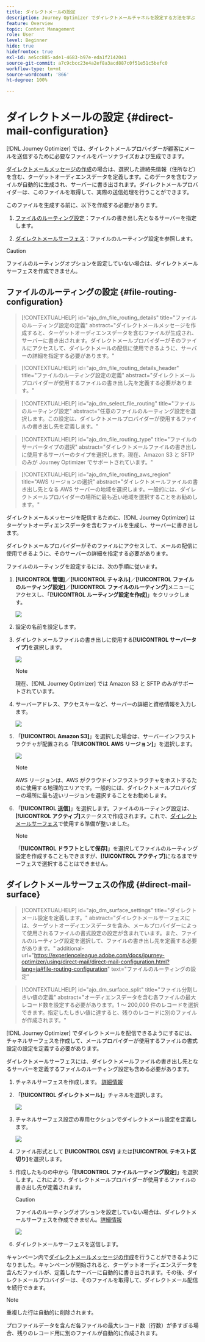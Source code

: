 ```yaml
---
title: ダイレクトメールの設定
description: Journey Optimizer でダイレクトメールチャネルを設定する方法を学ぶ
feature: Overview
topic: Content Management
role: User
level: Beginner
hide: true
hidefromtoc: true
exl-id: ae5cc885-ade1-4683-b97e-eda1f2142041
source-git-commit: a7c9cbcc23e4a2ef8a3acd887c0f51e51c5befc0
workflow-type: tm+mt
source-wordcount: '866'
ht-degree: 100%

---
```


# ダイレクトメールの設定 {#direct-mail-configuration}

[!DNL Journey Optimizer] では、ダイレクトメールプロバイダーが顧客にメールを送信するために必要なファイルをパーソナライズおよび生成できます。

[ダイレクトメールメッセージの作成](../direct-mail/create-direct-mail.md)の場合は、選択した連絡先情報（住所など）を含む、ターゲットオーディエンスデータを定義します。このデータを含むファイルが自動的に生成され、サーバーに書き出されます。ダイレクトメールプロバイダーは、このファイルを取得して、実際の送信処理を行うことができます。

このファイルを生成する前に、以下を作成する必要があります。

1. [ファイルのルーティング設定](#file-routing-configuration)：ファイルの書き出し先となるサーバーを指定します。

1. [ダイレクトメールサーフェス](#direct-mail-surface)：ファイルのルーティング設定を参照します。

>[!CAUTION]
>
>ファイルのルーティングオプションを設定していない場合は、ダイレクトメールサーフェスを作成できません。

## ファイルのルーティングの設定 {#file-routing-configuration}

>[!CONTEXTUALHELP]
>id="ajo_dm_file_routing_details"
>title="ファイルのルーティング設定の定義"
>abstract="ダイレクトメールメッセージを作成すると、ターゲットオーディエンスデータを含むファイルが生成され、サーバーに書き出されます。ダイレクトメールプロバイダーがそのファイルにアクセスして、ダイレクトメールの配信に使用できるように、サーバーの詳細を指定する必要があります。"

<!--
>additional-url="https://experienceleague.adobe.com/docs/journey-optimizer/using/direct-mail/create-direct-mail.html" text="Create a direct mail message"-->

>[!CONTEXTUALHELP]
>id="ajo_dm_file_routing_details_header"
>title="ファイルのルーティング設定の定義"
>abstract="ダイレクトメールプロバイダーが使用するファイルの書き出し先を定義する必要があります。"

>[!CONTEXTUALHELP]
>id="ajo_dm_select_file_routing"
>title="ファイルのルーティング設定"
>abstract="任意のファイルのルーティング設定を選択します。この設定は、ダイレクトメールプロバイダーが使用するファイルの書き出し先を定義します。"

>[!CONTEXTUALHELP]
>id="ajo_dm_file_routing_type"
>title="ファイルのサーバータイプの選択"
>abstract="ダイレクトメールファイルの書き出しに使用するサーバーのタイプを選択します。現在、Amazon S3 と SFTP のみが Journey Optimizer でサポートされています。"

>[!CONTEXTUALHELP]
>id="ajo_dm_file_routing_aws_region"
>title="AWS リージョンの選択"
>abstract="ダイレクトメールファイルの書き出し先となる AWS サーバーの地域を選択します。一般的には、ダイレクトメールプロバイダーの場所に最も近い地域を選択することをお勧めします。"

ダイレクトメールメッセージを配信するために、[!DNL Journey Optimizer] はターゲットオーディエンスデータを含むファイルを生成し、サーバーに書き出します。

ダイレクトメールプロバイダーがそのファイルにアクセスして、メールの配信に使用できるように、そのサーバーの詳細を指定する必要があります。

ファイルのルーティングを設定するには、次の手順に従います。

1. **[!UICONTROL 管理]**／**[!UICONTROL チャネル]**／**[!UICONTROL ファイルのルーティング設定]**／**[!UICONTROL ファイルのルーティング]**&#x200B;メニューにアクセスし、「**[!UICONTROL ルーティング設定を作成]**」をクリックします。

   ![](assets/file-routing-config-button.png)

1. 設定の名前を設定します。

1. ダイレクトメールファイルの書き出しに使用する&#x200B;**[!UICONTROL サーバータイプ]**&#x200B;を選択します。

   ![](assets/file-routing-config-type.png)

   >[!NOTE]
   >
   >現在、[!DNL Journey Optimizer] では Amazon S3 と SFTP のみがサポートされています。

1. サーバーアドレス、アクセスキーなど、サーバーの詳細と資格情報を入力します。

   ![](assets/file-routing-config-sftp-details.png)

1. 「**[!UICONTROL Amazon S3]**」を選択した場合は、サーバーインフラストラクチャが配置される「**[!UICONTROL AWS リージョン]**」を選択します。

   ![](assets/file-routing-config-aws-region.png)

   >[!NOTE]
   >
   >AWS リージョンは、AWS がクラウドインフラストラクチャをホストするために使用する地理的エリアです。一般的には、ダイレクトメールプロバイダーの場所に最も近いリージョンを選択することをお勧めします。

1. 「**[!UICONTROL 送信]**」を選択します。ファイルのルーティング設定は、**[!UICONTROL アクティブ]**&#x200B;ステータスで作成されます。これで、[ダイレクトメールサーフェス](#direct-mail-surface)で使用する準備が整いました。

   >[!NOTE]
   >
   >「**[!UICONTROL ドラフトとして保存]**」を選択してファイルのルーティング設定を作成することもできますが、**[!UICONTROL アクティブ]**&#x200B;になるまでサーフェスで選択することはできません。

## ダイレクトメールサーフェスの作成 {#direct-mail-surface}

>[!CONTEXTUALHELP]
>id="ajo_dm_surface_settings"
>title="ダイレクトメール設定を定義します。"
>abstract="ダイレクトメールサーフェスには、ターゲットオーディエンスデータを含み、メールプロバイダーによって使用されるファイルの書式設定の設定が含まれています。また、ファイルのルーティング設定を選択して、ファイルの書き出し先を定義する必要があります。"
>additional-url="https://experienceleague.adobe.com/docs/journey-optimizer/using/direct-mail/direct-mail-configuration.html?lang=ja#file-routing-configuration" text="ファイルのルーティングの設定"

<!--
>[!CONTEXTUALHELP]
>id="ajo_dm_surface_sort"
>title="Define the sort order"
>abstract="If you select this option, the sort will be by profile ID, ascending or descending. If you unselect it, the sorting configuration defined when creating the direct mail message within a journey or a campaign."-->

>[!CONTEXTUALHELP]
>id="ajo_dm_surface_split"
>title="ファイル分割しきい値の定義"
>abstract="オーディエンスデータを含む各ファイルの最大レコード数を設定する必要があります。1 ～ 200,000 件のレコードを選択できます。指定したしきい値に達すると、残りのレコードに別のファイルが作成されます。"

[!DNL Journey Optimizer] でダイレクトメールを配信できるようにするには、チャネルサーフェスを作成して、メールプロバイダーが使用するファイルの書式設定の設定を定義する必要があります。

ダイレクトメールサーフェスには、ダイレクトメールファイルの書き出し先となるサーバーを定義するファイルのルーティング設定も含める必要があります。

1. チャネルサーフェスを作成します。 [詳細情報](../configuration/channel-surfaces.md)

1. 「**[!UICONTROL ダイレクトメール]**」チャネルを選択します。

   ![](assets/surface-direct-mail-channel.png)

1. チャネルサーフェス設定の専用セクションでダイレクトメール設定を定義します。

   ![](assets/surface-direct-mail-settings.png)

   <!--![](assets/surface-direct-mail-settings-with-insertion.png)-->

1. ファイル形式として **[!UICONTROL CSV]** または&#x200B;**[!UICONTROL テキスト区切り]**&#x200B;を選択します。

1. 作成したものの中から「**[!UICONTROL ファイルルーティング設定]**」を選択します。これにより、ダイレクトメールプロバイダーが使用するファイルの書き出し先が定義されます。

   >[!CAUTION]
   >
   >ファイルのルーティングオプションを設定していない場合は、ダイレクトメールサーフェスを作成できません。[詳細情報](#file-routing-configuration)

   ![](assets/surface-direct-mail-file-routing.png)

   <!--![](assets/surface-direct-mail-file-routing-with-insertion.png)-->

1. ダイレクトメールサーフェスを送信します。

キャンペーン内で[ダイレクトメールメッセージの作成](../direct-mail/create-direct-mail.md)を行うことができるようになりました。キャンペーンが開始されると、ターゲットオーディエンスデータを含んだファイルが、定義したサーバーに自動的に書き出されます。その後、ダイレクトメールプロバイダーは、そのファイルを取得して、ダイレクトメール配信を続行できます。

>[!NOTE]
>
>重複した行は自動的に削除されます。
>
>プロファイルデータを含んだ各ファイルの最大レコード数（行数）が多すぎる場合、残りのレコード用に別のファイルが自動的に作成されます。

<!--
    In the **[!UICONTROL Insertion]** section, you can choose to automatically remove duplicate rows.

    Define the maximum number of records (i.e. rows) for each file containing profile data. After the specified threshold is reached, another file will be created for the remaining records.

    ![](assets/surface-direct-mail-split.png)

    For example, if there are 100,000 records in the file and the threshold limit is set to 60,000, the records will be split into two files. The first file will contain 60,000 rows, and the second file will contain the remaining 40,000 rows.

    >[!NOTE]
    >
    >NOTE You can set any number between 1 and 200,000 records, meaning each file must contain at least 1 row and no more than 200,000 rows.

-->